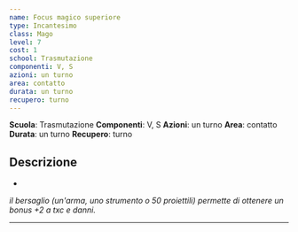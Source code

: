 ```yaml
---
name: Focus magico superiore
type: Incantesimo
class: Mago
level: 7
cost: 1
school: Trasmutazione
componenti: V, S
azioni: un turno
area: contatto
durata: un turno
recupero: turno
---
```

**Scuola**: Trasmutazione
**Componenti**: V, S
**Azioni**: un turno
**Area**: contatto
**Durata**: un turno
**Recupero**: turno

**Descrizione**
-

-

*il bersaglio (un'arma, uno strumento o 50 proiettili) permette di ottenere un bonus +2 a txc e danni.*

---